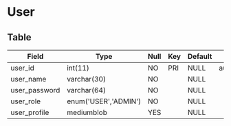 # User

## Table

| Field | Type | Null | Key | Default | Extra |
|-----|-----|-----|-----|-----|-----|
| user_id | int(11) | NO | PRI | NULL | auto_increment |
| user_name | varchar(30) | NO |  | NULL |  |
| user_password | varchar(64) | NO |  | NULL |  |
| user_role | enum('USER','ADMIN') | NO |  | NULL |  |
| user_profile | mediumblob | YES |  | NULL |  |
